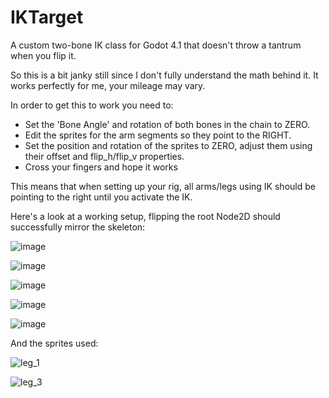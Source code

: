 # IKTarget
A custom two-bone IK class for Godot 4.1 that doesn't throw a tantrum when you flip it.

So this is a bit janky still since I don't fully understand the math behind it. It works perfectly for me, your mileage may vary.

In order to get this to work you need to:

- Set the 'Bone Angle' and rotation of both bones in the chain to ZERO.
- Edit the sprites for the arm segments so they point to the RIGHT.
- Set the position and rotation of the sprites to ZERO, adjust them using their offset and flip_h/flip_v properties.
- Cross your fingers and hope it works

This means that when setting up your rig, all arms/legs using IK should be pointing to the right until you activate the IK.

Here's a look at a working setup, flipping the root Node2D should successfully mirror the skeleton:

![image](https://github.com/elliottTreinen/IKTarget/assets/11053393/26cd01e4-2b00-473e-a8df-558c812f2ad7)

![image](https://github.com/elliottTreinen/IKTarget/assets/11053393/d445ced1-832b-46d4-9598-206e8dbcc77e)

![image](https://github.com/elliottTreinen/IKTarget/assets/11053393/25055012-591e-419e-9149-6d638d260361)

![image](https://github.com/elliottTreinen/IKTarget/assets/11053393/c044ccb6-476a-467a-ae82-a3d5ec06c9b0)

![image](https://github.com/elliottTreinen/IKTarget/assets/11053393/c95014a6-3e73-4a73-bdfe-81ad9ffdfb04)


And the sprites used:

![leg_1](https://github.com/elliottTreinen/IKTarget/assets/11053393/7f114d71-fa32-4223-8084-3a805065a12a)

![leg_3](https://github.com/elliottTreinen/IKTarget/assets/11053393/93e14bce-5beb-4039-b4ea-d2b2dae9a004)
